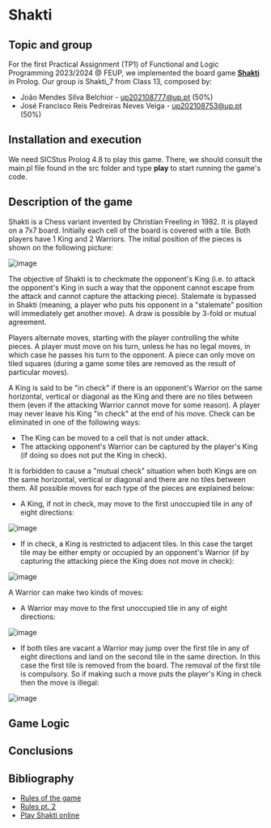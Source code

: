 # Shakti

## Topic and group
For the first Practical Assignment (TP1) of Functional and Logic Programming 2023/2024 @ FEUP, we implemented the board game [**Shakti**](https://www.iggamecenter.com/en/rules/shakti) in Prolog.
Our group is Shakti_7 from Class 13, composed by:

- João Mendes Silva Belchior - up202108777@up.pt (50%)
- José Francisco Reis Pedreiras Neves Veiga - up202108753@up.pt (50%)
  
## Installation and execution
We need SICStus Prolog 4.8 to play this game. There, we should consult the main.pl file found in the src folder and type **play** to start running the game's code.

## Description of the game

Shakti is a Chess variant invented by Christian Freeling in 1982. It is played on a 7x7 board. Initially each cell of the board is covered with a tile. Both players have 1 King and 2 Warriors. The initial position of the pieces is shown on the following picture:

![image](https://github.com/kikoveiga/Shakti/assets/93687043/46fd23d2-dca7-4da3-aa66-15320fa659ba)

The objective of Shakti is to checkmate the opponent's King (i.e. to attack the opponent's King in such a way that the opponent cannot escape from the attack and cannot capture the attacking piece).
Stalemate is bypassed in Shakti (meaning, a player who puts his opponent in a "stalemate" position will immediately get another move). A draw is possible by 3-fold or mutual agreement.

Players alternate moves, starting with the player controlling the white pieces. A player must move on his turn, unless he has no legal moves, in which case he passes his turn to the opponent.
A piece can only move on tiled squares (during a game some tiles are removed as the result of particular moves).

A King is said to be "in check" if there is an opponent's Warrior on the same horizontal, vertical or diagonal as the King and there are no tiles between them (even if the attacking Warrior cannot move for some reason).
A player may never leave his King "in check" at the end of his move. Check can be eliminated in one of the following ways:

- The King can be moved to a cell that is not under attack.
- The attacking opponent's Warrior can be captured by the player's King (if doing so does not put the King in check).
  
It is forbidden to cause a "mutual check" situation when both Kings are on the same horizontal, vertical or diagonal and there are no tiles between them.
All possible moves for each type of the pieces are explained below:

- A King, if not in check, may move to the first unoccupied tile in any of eight directions:

![image](https://github.com/kikoveiga/Shakti/assets/93687043/3ab3fc59-6336-4d41-9e6a-2c3a4a55f8a0)

- If in check, a King is restricted to adjacent tiles. In this case the target tile may be either empty or occupied by an opponent's Warrior (if by capturing the attacking piece the King does not move in check):

![image](https://github.com/kikoveiga/Shakti/assets/93687043/fdaee71f-f050-4d72-b1c6-f27577c5a726)

A Warrior can make two kinds of moves:
- A Warrior may move to the first unoccupied tile in any of eight directions:

![image](https://github.com/kikoveiga/Shakti/assets/93687043/d9656697-82a3-4409-96c9-5cf2ca9d669e)

- If both tiles are vacant a Warrior may jump over the first tile in any of eight directions and land on the second tile in the same direction. In this case the first tile is removed from the board. The removal of the first tile is compulsory. So if making such a move puts the player's King in check then the move is illegal:

![image](https://github.com/kikoveiga/Shakti/assets/93687043/0360ca90-1fd9-4ea0-9fc4-540cdabc560d)

## Game Logic

## Conclusions

## Bibliography

- [Rules of the game](https://www.iggamecenter.com/en/rules/shakti)
- [Rules pt. 2](https://mindsports.nl/index.php/side-dishes/more-games-by-cf?start=2)
- [Play Shakti online](https://mindsports.nl/index.php/dagaz/850-shakti)



